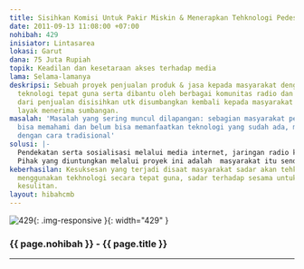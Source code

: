 ```yaml
---
title: Sisihkan Komisi Untuk Pakir Miskin & Menerapkan Tehknologi Pedesaan
date: 2011-09-13 11:08:00 +07:00
nohibah: 429
inisiator: Lintasarea
lokasi: Garut
dana: 75 Juta Rupiah
topik: Keadilan dan kesetaraan akses terhadap media
lama: Selama-lamanya
deskripsi: Sebuah proyek penjualan produk & jasa kepada masyarakat dengan memakai
  teknologi tepat guna serta dibantu oleh berbagai komunitas radio dan pemuda. Keuntungan
  dari penjualan disisihkan utk disumbangkan kembali kepada masyarakat dengan kategori
  layak menerima sumbangan.
masalah: 'Masalah yang sering muncul dilapangan: sebagian masyarakat pedesaan belum
  bisa memahami dan belum bisa memanfaatkan teknologi yang sudah ada, mereka memilih
  dengan cara tradisional'
solusi: |-
  Pendekatan serta sosialisasi melalui media internet, jaringan radio komunitas, sebar brosur, survey oleh jaringan pemuda pemudi dan mengadakan pertemuan langsung kepada masyarakat.
  Pihak yang diuntungkan melalui proyek ini adalah  masyarakat itu sendiri yang menggunakan fasilitas tekhnologi tepat guna, karena dari setiap terjadi transaksi penjualan atau pembayaran keuntungan kami kembalikan kepada masyarakat khususnya pakir miskin dan 100% tidak mampu serta untuk membantu pembangunan mesjid-mesjid serta pondok pesantren
keberhasilan: Kesuksesan yang terjadi disaat masyarakat sadar akan tehknologi dan
  menggunakan tekhnologi secara tepat guna, sadar terhadap sesama untuk membantu dalam
  kesulitan.
layout: hibahcmb
---
```


![429](/static/img/hibahcmb/429.png){: .img-responsive }{: width="429" }

### {{ page.nohibah }} - {{ page.title }}

---
